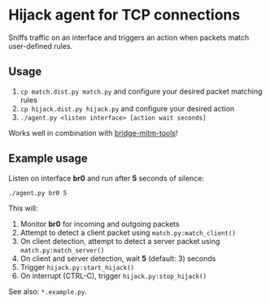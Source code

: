 Hijack agent for TCP connections
================================

Sniffs traffic on an interface and triggers an action when packets match user-defined rules.

Usage
-----

1. `cp match.dist.py match.py` and configure your desired packet matching rules
2. `cp hijack.dist.py hijack.py` and configure your desired action
3. `./agent.py <listen interface> [action wait seconds]`

Works well in combination with [bridge-mitm-tools](https://github.com/rkok/bridge-mitm-tools)!

Example usage
-------------

Listen on interface __br0__ and run _<action>_ after __5__ seconds of silence:

`./agent.py br0 5`

This will:

1. Monitor __br0__ for incoming and outgoing packets
2. Attempt to detect a client packet using `match.py:match_client()`
3. On client detection, attempt to detect a server packet using `match.py:match_server()`
4. On client and server detection, wait __5__ (default: 3) seconds
5. Trigger `hijack.py:start_hijack()`
6. On interrupt (CTRL-C), trigger `hijack.py:stop_hijack()`

See also: `*.example.py`.
